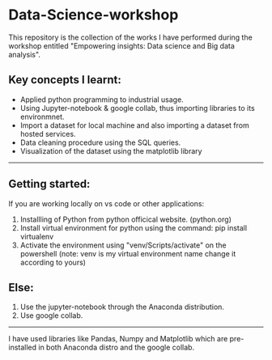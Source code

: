 # Data-Science-workshop
This repository is the collection of the works I have performed during the workshop entitled "Empowering insights: Data science and Big data analysis".

## Key concepts I learnt:

- Applied python programming to industrial usage.
- Using Jupyter-notebook & google collab, thus importing libraries to its environmnet.
- Import a dataset for local machine and also importing a dataset from hosted services.
- Data cleaning procedure using the SQL queries.
- Visualization of the dataset using the matplotlib library
---

## Getting started:
If you are working locally on vs code or other applications:

1. Installling of Python from python officical website. (python.org)
2. Install virtual environment for python using the command: pip install virtualenv
3. Activate the environment using "venv/Scripts/activate" on the powershell (note: venv is my virtual environment name change it according to yours)

## Else:
1. Use the jupyter-notebook through the Anaconda distribution.
2. Use google collab.
---

I have used libraries like Pandas, Numpy and Matplotlib which are pre-installed in both Anaconda distro and the google collab.
